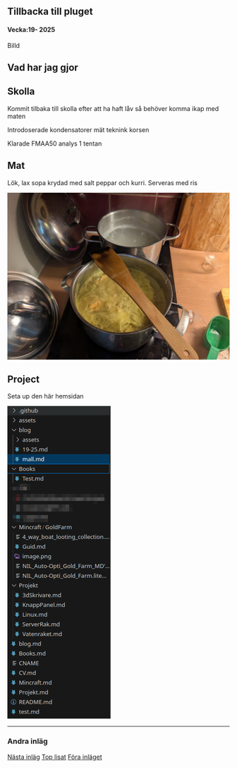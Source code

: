 ## Tillbacka till pluget

#### Vecka:19- 2025

Billd

## Vad har jag gjor

## Skolla

Kommit tilbaka till skolla efter att ha haft låv så behöver komma ikap med maten

Introdoserade kondensatorer mät teknink korsen

Klarade FMAA50 analys 1 tentan 

## Mat

Lök, lax sopa krydad med salt peppar och kurri. Serveras med ris

![](assets/20250506_171511_1.jpg)

## Project

Seta up den här hemsidan

![](assets/20250506_171901_Screenshot_20250506_171805.png)

---

### Andra inläg

[Nästa inläg](https://caspian.rosengren.nu/blog/20-25.html)  [Top lisat](https://caspian.rosengren.nu/blog.html)  [Föra inläget](https://caspian.rosengren.nu/blog/19-25.html)
